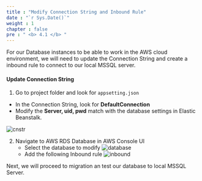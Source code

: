 ```yaml
---
title : "Modify Connection String and Inbound Rule"
date : "`r Sys.Date()`"
weight : 1
chapter : false
pre : " <b> 4.1 </b> "
---
```


For our Database instances to be able to work in the AWS cloud environment, we will need to update the Connection String and create a inbound rule to connect to our local MSSQL server.

#### Update Connection String

1. Go to project folder and look for ```appsetting.json```
  + In the Connection String, look for **DefaultConnection**
  + Modify the **Server, uid, pwd** match with the database settings in Elastic Beanstalk.
 
  ![cnstr](/images/4-config-rds/(1)-cntr.jpg?width=80pc)


2. Navigate to AWS RDS Database in  AWS Console UI
   + Select the database to modify
![database](/images/4-config-rds/(2)-modify.jpg?width=60pc)
   + Add the following Inbound rule
![inbound](/images/4-config-rds/(3)-inbound-rule.jpg?width=60pc) 
 

Next, we will proceed to migration an test our database to local MSSQL Server. 